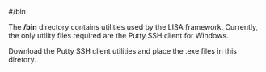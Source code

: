 #/bin

The **/bin** directory contains utilities used by the LISA framework.
Currently, the only utility files required are the Putty SSH client
for Windows.

Download the Putty SSH client utilities and place the .exe files
in this diretory.

